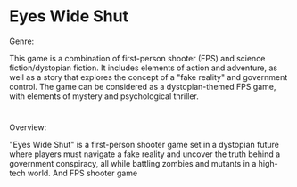 # Eyes Wide Shut

Genre:

This game is a combination of first-person shooter (FPS) and science fiction/dystopian fiction. It includes elements of action and adventure, as well as a story that explores the concept of a "fake reality" and government control. The game can be considered as a dystopian-themed FPS game, with elements of mystery and psychological thriller.
#
Overview:

"Eyes Wide Shut" is a first-person shooter game set in a dystopian future where players must navigate a fake reality and uncover the truth behind a government conspiracy, all while battling zombies and mutants in a high-tech world.
And FPS shooter game
#

